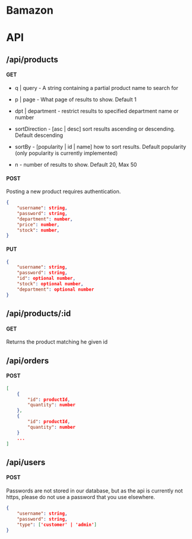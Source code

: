 # Bamazon

# API

## /api/products

#### GET

* q | query - A string containing a partial product name to search for

* p | page - What page of results to show.  Default 1

* dpt | department - restrict results to specified department name or number

* sortDirection - [asc | desc] sort results ascending or descending.  Default descending

* sortBy - [popularity | id | name] how to sort results.  Default popularity (only popularity is currently implemented)

* n - number of results to show.  Default 20, Max 50

#### POST

Posting a new product requires authentication. 

```json
{
    "username": string,
    "password": string,
    "department": number,
    "price": number,
    "stock": number,
}
```


#### PUT

```json
{
    "username": string,
    "password": string,
    "id": optional number,
    "stock": optional number,
    "department": optional number
}
```

## /api/products/:id

#### GET

Returns the product matching he given id

## /api/orders

#### POST

```json
[
    {
        "id": productId,
        "quantity": number
    },
    {
        "id": productId,
        "quantity": number
    }
    ...
]   
```

## /api/users

#### POST

Passwords are not stored in our database, but as the api is currently not https, please do not use a password that you use elsewhere.

```json
{
    "username": string,
    "password": string,
    "type": ['customer' | 'admin']
}
```

